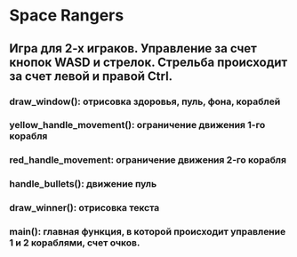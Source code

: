 # Space Rangers

## Игра для 2-х играков. Управление за счет кнопок WASD и стрелок. Стрельба происходит за счет левой и правой Ctrl.

### draw_window(): отрисовка здоровья, пуль, фона, кораблей
### yellow_handle_movement(): ограничение движения 1-го корабля
### red_handle_movement: ограничение движения 2-го корабля
### handle_bullets(): движение пуль
### draw_winner(): отрисовка текста
### main(): главная функция, в которой происходит управление 1 и 2 кораблями, счет очков.

